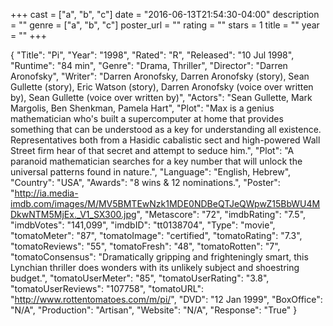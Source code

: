 +++
cast = ["a", "b", "c"]
date = "2016-06-13T21:54:30-04:00"
description = ""
genre = ["a", "b", "c"]
poster_url = ""
rating = ""
stars = 1
title = ""
year = ""
+++

{
  "Title": "Pi",
  "Year": "1998",
  "Rated": "R",
  "Released": "10 Jul 1998",
  "Runtime": "84 min",
  "Genre": "Drama, Thriller",
  "Director": "Darren Aronofsky",
  "Writer": "Darren Aronofsky, Darren Aronofsky (story), Sean Gullette (story), Eric Watson (story), Darren Aronofsky (voice over written by), Sean Gullette (voice over written by)",
  "Actors": "Sean Gullette, Mark Margolis, Ben Shenkman, Pamela Hart",
  "Plot": "Max is a genius mathematician who's built a supercomputer at home that provides something that can be understood as a key for understanding all existence. Representatives both from a Hasidic cabalistic sect and high-powered Wall Street firm hear of that secret and attempt to seduce him.",
    "Plot": "A paranoid mathematician searches for a key number that will unlock the universal patterns found in nature.",
  "Language": "English, Hebrew",
  "Country": "USA",
  "Awards": "8 wins & 12 nominations.",
  "Poster": "http://ia.media-imdb.com/images/M/MV5BMTEwNzk1MDE0NDBeQTJeQWpwZ15BbWU4MDkwNTM5MjEx._V1_SX300.jpg",
  "Metascore": "72",
  "imdbRating": "7.5",
  "imdbVotes": "141,099",
  "imdbID": "tt0138704",
  "Type": "movie",
  "tomatoMeter": "87",
  "tomatoImage": "certified",
  "tomatoRating": "7.3",
  "tomatoReviews": "55",
  "tomatoFresh": "48",
  "tomatoRotten": "7",
  "tomatoConsensus": "Dramatically gripping and frighteningly smart, this Lynchian thriller does wonders with its unlikely subject and shoestring budget.",
  "tomatoUserMeter": "85",
  "tomatoUserRating": "3.8",
  "tomatoUserReviews": "107758",
  "tomatoURL": "http://www.rottentomatoes.com/m/pi/",
  "DVD": "12 Jan 1999",
  "BoxOffice": "N/A",
  "Production": "Artisan",
  "Website": "N/A",
  "Response": "True"
}